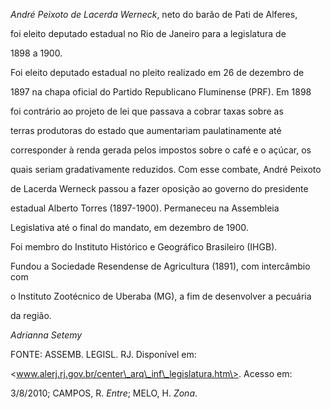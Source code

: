 

*André Peixoto de Lacerda Werneck*, neto do barão de Pati de Alferes,

foi eleito deputado estadual no Rio de Janeiro para a legislatura de

1898 a 1900.



Foi eleito deputado estadual no pleito realizado em 26 de dezembro de

1897 na chapa oficial do Partido Republicano Fluminense (PRF). Em 1898

foi contrário ao projeto de lei que passava a cobrar taxas sobre as

terras produtoras do estado que aumentariam paulatinamente até

corresponder à renda gerada pelos impostos sobre o café e o açúcar, os

quais seriam gradativamente reduzidos. Com esse combate, André Peixoto

de Lacerda Werneck passou a fazer oposição ao governo do presidente

estadual Alberto Torres (1897-1900). Permaneceu na Assembleia

Legislativa até o final do mandato, em dezembro de 1900.



Foi membro do Instituto Histórico e Geográfico Brasileiro (IHGB).



Fundou a Sociedade Resendense de Agricultura (1891), com intercâmbio com

o Instituto Zootécnico de Uberaba (MG), a fim de desenvolver a pecuária

da região.



*Adrianna Setemy*



FONTE: ASSEMB. LEGISL. RJ. Disponível em:

\<www.alerj.rj.gov.br/center\_arq\_inf\_legislatura.htm\>. Acesso em:

3/8/2010; CAMPOS, R. *Entre*; MELO, H. *Zona*.

